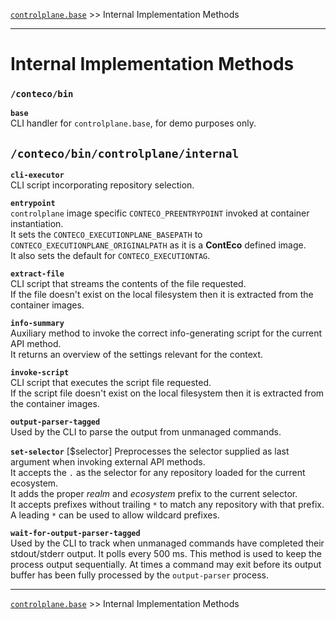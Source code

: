 [`controlplane.base`](../README.md) >> Internal Implementation Methods

-----

# Internal Implementation Methods

### `/conteco/bin`

__`base`__  
CLI handler for `controlplane.base`, for demo purposes only.

## `/conteco/bin/controlplane/internal`

__`cli-executor`__  
CLI script incorporating repository selection.

__`entrypoint`__  
`controlplane` image specific `CONTECO_PREENTRYPOINT` invoked at container instantiation.  
It sets the `CONTECO_EXECUTIONPLANE_BASEPATH` to `CONTECO_EXECUTIONPLANE_ORIGINALPATH` as it is a __ContEco__ defined image.  
It also sets the default for `CONTECO_EXECUTIONTAG`.

__`extract-file`__  
CLI script that streams the contents of the file requested.  
If the file doesn't exist on the local filesystem then it is extracted from the container images.

__`info-summary`__  
Auxiliary method to invoke the correct info-generating script for the current API method.  
It returns an overview of the settings relevant for the context.

__`invoke-script`__  
CLI script that executes the script file requested.  
If the script file doesn't exist on the local filesystem then it is extracted from the container images.

__`output-parser-tagged`__  
Used by the CLI to parse the output from unmanaged commands.

__`set-selector`__  [$selector]
Preprocesses the selector supplied as last argument when invoking external API methods.  
It accepts the `.` as the selector for any repository loaded for the current ecosystem.  
It adds the proper _realm_ and _ecosystem_ prefix to the current selector.  
It accepts prefixes without trailing `*` to match any repository with that prefix.  
A leading `*` can be used to allow wildcard prefixes.

__`wait-for-output-parser-tagged`__  
Used by the CLI to track when unmanaged commands have completed their stdout/stderr output.
It polls every 500 ms. This method is used to keep the process output sequentially.
At times a command may exit before its output buffer has been fully processed by the `output-parser` process.  

-----
[`controlplane.base`](../README.md) >> Internal Implementation Methods
